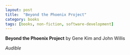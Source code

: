 ```yaml
---
layout: post
title:  "Beyond the Phoenix Project"
category: books
tags: [books, non-fiction, software-development]
---
```



**Beyond the Phoenix Project** by Gene Kim and John Willis

*Audible*

